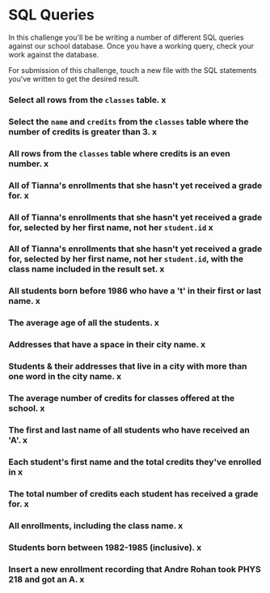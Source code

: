 # SQL Queries

In this challenge you'll be be writing a number of different SQL queries against our school database. Once you have a working query, check your work against the database.

For submission of this challenge, touch a new file with the SQL statements you've written to get the desired result.


### Select all rows from the `classes` table. x

### Select the `name` and `credits` from the `classes` table where the number of credits is greater than 3. x

### All rows from the `classes` table where credits is an even number. x

### All of Tianna's enrollments that she hasn't yet received a grade for. x

### All of Tianna's enrollments that she hasn't yet received a grade for, selected by her first name, not her `student.id` x

### All of Tianna's enrollments that she hasn't yet received a grade for, selected by her first name, not her `student.id`, with the class name included in the result set. x

### All students born before 1986 who have a 't' in their first or last name. x

### The average age of all the students. x

### Addresses that have a space in their city name. x

### Students & their addresses that live in a city with more than one word in the city name. x

### The average number of credits for classes offered at the school. x

### The first and last name of all students who have received an 'A'. x

### Each student's first name and the total credits they've enrolled in x

### The total number of credits each student has received a grade for. x

### All enrollments, including the class name. x

### Students born between 1982-1985 (inclusive). x

### Insert a new enrollment recording that Andre Rohan took PHYS 218 and got an A. x
